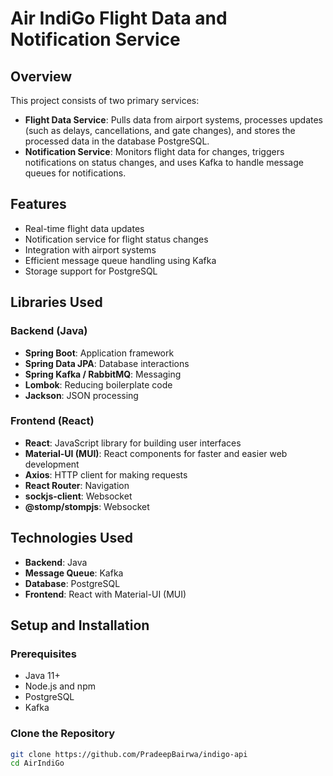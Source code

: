 # Air IndiGo Flight Data and Notification Service

## Overview

This project consists of two primary services:
- **Flight Data Service**: Pulls data from airport systems, processes updates (such as delays, cancellations, and gate changes), and stores the processed data in the database  PostgreSQL.
- **Notification Service**: Monitors flight data for changes, triggers notifications on status changes, and uses Kafka to handle message queues for notifications.

## Features

- Real-time flight data updates
- Notification service for flight status changes
- Integration with airport systems
- Efficient message queue handling using Kafka 
- Storage support for   PostgreSQL

## Libraries Used

### Backend (Java)
- **Spring Boot**: Application framework
- **Spring Data JPA**: Database interactions
- **Spring Kafka / RabbitMQ**: Messaging
- **Lombok**: Reducing boilerplate code
- **Jackson**: JSON processing

### Frontend (React)
- **React**: JavaScript library for building user interfaces
- **Material-UI (MUI)**: React components for faster and easier web development
- **Axios**: HTTP client for making requests
- **React Router**: Navigation
- **sockjs-client**: Websocket
- **@stomp/stompjs**: Websocket

## Technologies Used

- **Backend**: Java
- **Message Queue**: Kafka 
- **Database**:   PostgreSQL
- **Frontend**: React with Material-UI (MUI)


## Setup and Installation

### Prerequisites

- Java 11+
- Node.js and npm
- PostgreSQL
- Kafka

### Clone the Repository

```bash
git clone https://github.com/PradeepBairwa/indigo-api
cd AirIndiGo
